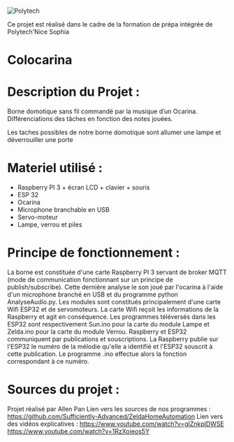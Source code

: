 ![Polytech](https://camo.githubusercontent.com/2fe98f1f93a495607acfac1a6b62cb1d4affdbca/687474703a2f2f7777772e706f6c79746563686e6963652e66722f6a616869612f6a73702f6a616869612f74656d706c617465732f696e632f696d672f706f6c79746563685f6e6963652d736f706869612e706e67)

Ce projet est réalisé dans le cadre de la formation de prépa intégrée de Polytech'Nice Sophia


# Colocarina

# Description du Projet :

Borne domotique sans fil commandé par la musique d’un Ocarina. Différenciations des tâches en fonction des notes jouées. 

Les taches possibles de notre borne domotique sont allumer une lampe et déverrouiller une porte

# Materiel utilisé : 

- Raspberry PI 3 + écran LCD + clavier + souris
- ESP 32
- Ocarina
- Microphone branchable en USB
- Servo-moteur
- Lampe, verrou et piles


# Principe de fonctionnement : 

La borne est constituée d'une carte Raspberry PI 3 servant de broker MQTT (mode de communication fonctionnant sur un principe de publish/subscribe). Cette dernière analyse le son joué par l'ocarina à l'aide d'un microphone branché en USB et du programme python AnalyseAudio.py. 
Les modules sont constitués principalement d'une carte Wifi ESP32 et de servomoteurs. La carte Wifi reçoit les informations de la Raspberry et agit en conséquence. Les programmes téléversés dans les ESP32 sont respectivement Sun.ino pour la carte du module Lampe et Zelda.ino pour la carte du module Verrou.
Raspberry et ESP32 communiquent par publications et souscriptions. La Raspberry publie sur l'ESP32 le numéro de la mélodie qu'elle a identifié et l'ESP32 souscrit à cette publication. Le programme .ino effectue alors la fonction correspondant à ce numéro.

# Sources du projet : 

Projet réalisé par Allen Pan
  Lien vers les sources de nos programmes :
https://github.com/Sufficiently-Advanced/ZeldaHomeAutomation
  Lien vers des vidéos explicatives :
https://www.youtube.com/watch?v=glZnkpIDWSE
https://www.youtube.com/watch?v=1RzXoieos5Y
